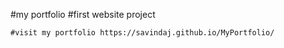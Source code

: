 #my portfolio
  #first website project

    #visit my portfolio https://savindaj.github.io/MyPortfolio/

